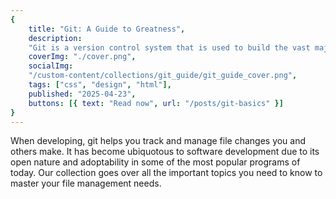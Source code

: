 ```yaml
---
{
    title: "Git: A Guide to Greatness",
    description:
    "Git is a version control system that is used to build the vast majority of software that we use every day. In this collection, we'll learn everything there is to know so you can manage your changes in a clean, organized and efficient way.",
    coverImg: "./cover.png",
    socialImg:
    "/custom-content/collections/git_guide/git_guide_cover.png",
    tags: ["css", "design", "html"],
    published: "2025-04-23",
    buttons: [{ text: "Read now", url: "/posts/git-basics" }]
}
---
```


When developing, git helps you track and manage file changes you and others make. It has become ubiquotous to software development due to its open nature and adoptability in some of the most popular programs of today. Our collection goes over all the important topics you need to know to master your file management needs.